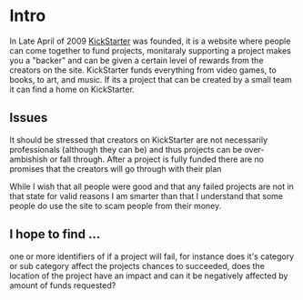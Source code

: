 # Intro

In Late April of 2009 [KickStarter](https://www.kickstarter.com) was founded, it is a website where people can come together to fund projects, monitaraly supporting a project makes you a "backer" and can be given a certain level of rewards from the creators on the site. KickStarter funds everything from video games, to books, to art, and music. If its a project that can be created by a small team it can find a home on KickStarter.

## Issues

It should be stressed that creators on KickStarter are not necessarily professionals (although they can be) and thus projects can be over-ambishish or fall through. After a project is fully funded there are no promises that the creators will go through with their plan 

While I wish that all people were good and that any failed projects are not in that state for valid reasons I am smarter than that I understand that some people do use the site to scam people from their money.

## I hope to find ...

one or more identifiers of if a project will fail, for instance does it's category or sub category affect the projects chances to succeeded, does the location of the project have an impact and can it be negatively affected by amount of funds requested?